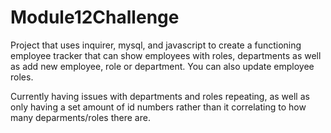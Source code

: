# Module12Challenge
Project that uses inquirer, mysql, and javascript to create a functioning employee tracker that can show employees with roles, departments as well as add new employee, role or department. You can also update employee roles. 

Currently having issues with departments and roles repeating, as well as only having a set amount of id numbers rather than it correlating to how many deparments/roles there are. 
